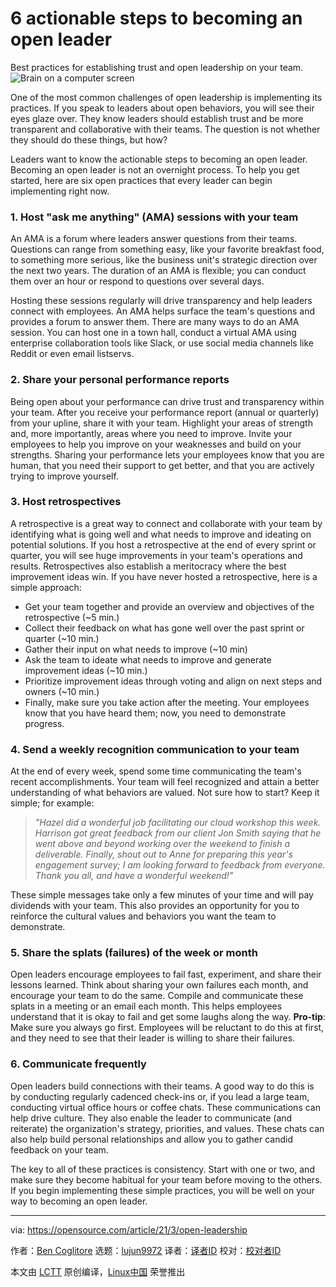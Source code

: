 [#]: subject: (6 actionable steps to becoming an open leader)
[#]: via: (https://opensource.com/article/21/3/open-leadership)
[#]: author: (Ben Coglitore https://opensource.com/users/bcoglito)
[#]: collector: (lujun9972)
[#]: translator: ( )
[#]: reviewer: ( )
[#]: publisher: ( )
[#]: url: ( )

6 actionable steps to becoming an open leader
======
Best practices for establishing trust and open leadership on your team.
![Brain on a computer screen][1]

One of the most common challenges of open leadership is implementing its practices. If you speak to leaders about open behaviors, you will see their eyes glaze over. They know leaders should establish trust and be more transparent and collaborative with their teams. The question is not whether they should do these things, but how?

Leaders want to know the actionable steps to becoming an open leader. Becoming an open leader is not an overnight process. To help you get started, here are six open practices that every leader can begin implementing right now.

### 1\. Host "ask me anything" (AMA) sessions with your team

An AMA is a forum where leaders answer questions from their teams. Questions can range from something easy, like your favorite breakfast food, to something more serious, like the business unit's strategic direction over the next two years. The duration of an AMA is flexible; you can conduct them over an hour or respond to questions over several days.

Hosting these sessions regularly will drive transparency and help leaders connect with employees. An AMA helps surface the team's questions and provides a forum to answer them. There are many ways to do an AMA session. You can host one in a town hall, conduct a virtual AMA using enterprise collaboration tools like Slack, or use social media channels like Reddit or even email listservs.

### 2\. Share your personal performance reports

Being open about your performance can drive trust and transparency within your team. After you receive your performance report (annual or quarterly) from your upline, share it with your team. Highlight your areas of strength and, more importantly, areas where you need to improve. Invite your employees to help you improve on your weaknesses and build on your strengths. Sharing your performance lets your employees know that you are human, that you need their support to get better, and that you are actively trying to improve yourself.

### 3\. Host retrospectives

A retrospective is a great way to connect and collaborate with your team by identifying what is going well and what needs to improve and ideating on potential solutions. If you host a retrospective at the end of every sprint or quarter, you will see huge improvements in your team's operations and results. Retrospectives also establish a meritocracy where the best improvement ideas win. If you have never hosted a retrospective, here is a simple approach:

  * Get your team together and provide an overview and objectives of the retrospective (~5 min.)
  * Collect their feedback on what has gone well over the past sprint or quarter (~10 min.) 
  * Gather their input on what needs to improve (~10 min)
  * Ask the team to ideate what needs to improve and generate improvement ideas (~10 min.)
  * Prioritize improvement ideas through voting and align on next steps and owners (~10 min.)
  * Finally, make sure you take action after the meeting. Your employees know that you have heard them; now, you need to demonstrate progress.



### 4\. Send a weekly recognition communication to your team

At the end of every week, spend some time communicating the team's recent accomplishments. Your team will feel recognized and attain a better understanding of what behaviors are valued. Not sure how to start? Keep it simple; for example:

> _"Hazel did a wonderful job facilitating our cloud workshop this week. Harrison got great feedback from our client Jon Smith saying that he went above and beyond working over the weekend to finish a deliverable. Finally, shout out to Anne for preparing this year's engagement survey; I am looking forward to feedback from everyone. Thank you all, and have a wonderful weekend!"_

These simple messages take only a few minutes of your time and will pay dividends with your team. This also provides an opportunity for you to reinforce the cultural values and behaviors you want the team to demonstrate.

### 5\. Share the splats (failures) of the week or month

Open leaders encourage employees to fail fast, experiment, and share their lessons learned. Think about sharing your own failures each month, and encourage your team to do the same. Compile and communicate these splats in a meeting or an email each month. This helps employees understand that it is okay to fail and get some laughs along the way. **Pro-tip**: Make sure you always go first. Employees will be reluctant to do this at first, and they need to see that their leader is willing to share their failures.

### 6\. Communicate frequently

Open leaders build connections with their teams. A good way to do this is by conducting regularly cadenced check-ins or, if you lead a large team, conducting virtual office hours or coffee chats. These communications can help drive culture. They also enable the leader to communicate (and reiterate) the organization's strategy, priorities, and values. These chats can also help build personal relationships and allow you to gather candid feedback on your team.

The key to all of these practices is consistency. Start with one or two, and make sure they become habitual for your team before moving to the others. If you begin implementing these simple practices, you will be well on your way to becoming an open leader.

--------------------------------------------------------------------------------

via: https://opensource.com/article/21/3/open-leadership

作者：[Ben Coglitore][a]
选题：[lujun9972][b]
译者：[译者ID](https://github.com/译者ID)
校对：[校对者ID](https://github.com/校对者ID)

本文由 [LCTT](https://github.com/LCTT/TranslateProject) 原创编译，[Linux中国](https://linux.cn/) 荣誉推出

[a]: https://opensource.com/users/bcoglito
[b]: https://github.com/lujun9972
[1]: https://opensource.com/sites/default/files/styles/image-full-size/public/lead-images/brain_computer_solve_fix_tool.png?itok=okq8joti (Brain on a computer screen)
